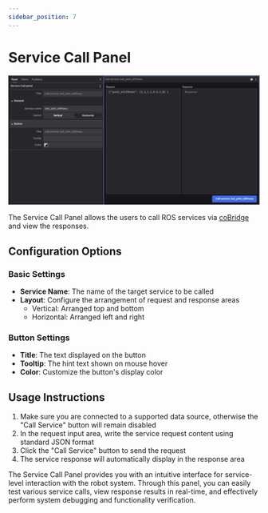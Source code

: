 ```yaml
---
sidebar_position: 7
---
```


# Service Call Panel

![Service Call Panel Overview](../img/viz-13-1.png)

The Service Call Panel allows the users to call ROS services via [coBridge](https://github.com/coscene-io/coBridge) and view the responses.

## Configuration Options

### Basic Settings

- **Service Name**: The name of the target service to be called
- **Layout**: Configure the arrangement of request and response areas
  - Vertical: Arranged top and bottom
  - Horizontal: Arranged left and right

### Button Settings

- **Title**: The text displayed on the button
- **Tooltip**: The hint text shown on mouse hover
- **Color**: Customize the button's display color

## Usage Instructions

1. Make sure you are connected to a supported data source, otherwise the "Call Service" button will remain disabled
2. In the request input area, write the service request content using standard JSON format
3. Click the "Call Service" button to send the request
4. The service response will automatically display in the response area

The Service Call Panel provides you with an intuitive interface for service-level interaction with the robot system. Through this panel, you can easily test various service calls, view response results in real-time, and effectively perform system debugging and functionality verification.
